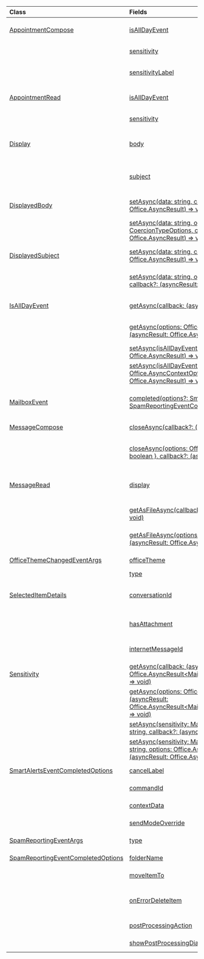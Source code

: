 | Class | Fields | Description |
|:---|:---|:---|
|[AppointmentCompose](/javascript/api/outlook/office.appointmentcompose)|[isAllDayEvent](/javascript/api/outlook/office.appointmentcompose#outlook-office-appointmentcompose-isalldayevent-member)|Gets or sets the Office.IsAllDayEvent property of an appointment.|
||[sensitivity](/javascript/api/outlook/office.appointmentcompose#outlook-office-appointmentcompose-sensitivity-member)|Gets or sets the {@link Office.Sensitivity | sensitivity level} of an appointment.|
||[sensitivityLabel](/javascript/api/outlook/office.appointmentcompose#outlook-office-appointmentcompose-sensitivitylabel-member)|Gets the object to get or set the {@link Office.SensitivityLabel | sensitivity label} of an appointment.|
|[AppointmentRead](/javascript/api/outlook/office.appointmentread)|[isAllDayEvent](/javascript/api/outlook/office.appointmentread#outlook-office-appointmentread-isalldayevent-member)|Returns a boolean value indicating whether the event is all day.|
||[sensitivity](/javascript/api/outlook/office.appointmentread#outlook-office-appointmentread-sensitivity-member)|Provides the sensitivity value of the appointment.|
|[Display](/javascript/api/outlook/office.display)|[body](/javascript/api/outlook/office.display#outlook-office-display-body-member)|Gets an object to temporarily set the content displayed in the body of a message in read mode.|
||[subject](/javascript/api/outlook/office.display#outlook-office-display-subject-member)|Gets an object to temporarily set the content displayed in the subject of a message in read mode.|
|[DisplayedBody](/javascript/api/outlook/office.displayedbody)|[setAsync(data: string, callback?: (asyncResult: Office.AsyncResult<void>) => void)](/javascript/api/outlook/office.displayedbody#outlook-office-displayedbody-setasync-member(1))|Temporarily sets the content displayed in the body of a message in read mode.|
||[setAsync(data: string, options: Office.AsyncContextOptions & CoercionTypeOptions, callback?: (asyncResult: Office.AsyncResult<void>) => void)](/javascript/api/outlook/office.displayedbody#outlook-office-displayedbody-setasync-member(1))|Temporarily sets the content displayed in the body of a message in read mode.|
|[DisplayedSubject](/javascript/api/outlook/office.displayedsubject)|[setAsync(data: string, callback?: (asyncResult: Office.AsyncResult<void>) => void)](/javascript/api/outlook/office.displayedsubject#outlook-office-displayedsubject-setasync-member(1))|Temporarily sets the content displayed in the subject of a message in read mode.|
||[setAsync(data: string, options: Office.AsyncContextOptions, callback?: (asyncResult: Office.AsyncResult<void>) => void)](/javascript/api/outlook/office.displayedsubject#outlook-office-displayedsubject-setasync-member(1))|Temporarily sets the content displayed in the subject of a message in read mode.|
|[IsAllDayEvent](/javascript/api/outlook/office.isalldayevent)|[getAsync(callback: (asyncResult: Office.AsyncResult<boolean>) => void)](/javascript/api/outlook/office.isalldayevent#outlook-office-isalldayevent-getasync-member(1))|Gets the boolean value indicating whether the event is all day or not.|
||[getAsync(options: Office.AsyncContextOptions, callback: (asyncResult: Office.AsyncResult<boolean>) => void)](/javascript/api/outlook/office.isalldayevent#outlook-office-isalldayevent-getasync-member(1))|Gets the boolean value indicating whether the event is all day or not.|
||[setAsync(isAllDayEvent: boolean, callback?: (asyncResult: Office.AsyncResult<void>) => void)](/javascript/api/outlook/office.isalldayevent#outlook-office-isalldayevent-setasync-member(1))|Sets the all-day event status of an appointment.|
||[setAsync(isAllDayEvent: boolean, options: Office.AsyncContextOptions, callback?: (asyncResult: Office.AsyncResult<void>) => void)](/javascript/api/outlook/office.isalldayevent#outlook-office-isalldayevent-setasync-member(1))|Sets the all-day event status of an appointment.|
|[MailboxEvent](/javascript/api/outlook/office.mailboxevent)|[completed(options?: SmartAlertsEventCompletedOptions \| SpamReportingEventCompletedOptions)](/javascript/api/outlook/office.mailboxevent#outlook-office-mailboxevent-completed-member(1))|Indicates that the event-based or spam-reporting add-in has completed processing an event.|
|[MessageCompose](/javascript/api/outlook/office.messagecompose)|[closeAsync(callback?: (asyncResult: Office.AsyncResult<void>) => void)](/javascript/api/outlook/office.messagecompose#outlook-office-messagecompose-closeasync-member(1))|Closes the current new message being composed.|
||[closeAsync(options: Office.AsyncContextOptions & { discardItem: boolean }, callback?: (asyncResult: Office.AsyncResult<void>) => void)](/javascript/api/outlook/office.messagecompose#outlook-office-messagecompose-closeasync-member(1))|Closes the current message being composed with the option to discard unsaved changes.|
|[MessageRead](/javascript/api/outlook/office.messageread)|[display](/javascript/api/outlook/office.messageread#outlook-office-messageread-display-member)|Gets an object to temporarily set the content displayed in the body or subject of a message in read mode.|
||[getAsFileAsync(callback: (asyncResult: Office.AsyncResult<string>) => void)](/javascript/api/outlook/office.messageread#outlook-office-messageread-getasfileasync-member(1))|Gets the current message in EML format encoded in Base64.|
||[getAsFileAsync(options: Office.AsyncContextOptions, callback: (asyncResult: Office.AsyncResult<string>) => void)](/javascript/api/outlook/office.messageread#outlook-office-messageread-getasfileasync-member(1))|Gets the current message in EML format encoded in Base64.|
|[OfficeThemeChangedEventArgs](/javascript/api/outlook/office.officethemechangedeventargs)|[officeTheme](/javascript/api/outlook/office.officethemechangedeventargs#outlook-office-officethemechangedeventargs-officetheme-member)|Gets the updated Office theme.|
||[type](/javascript/api/outlook/office.officethemechangedeventargs#outlook-office-officethemechangedeventargs-type-member)|Gets the type of the event.|
|[SelectedItemDetails](/javascript/api/outlook/office.selecteditemdetails)|[conversationId](/javascript/api/outlook/office.selecteditemdetails#outlook-office-selecteditemdetails-conversationid-member)|The identifier of the message conversation that contains the message that's currently selected.|
||[hasAttachment](/javascript/api/outlook/office.selecteditemdetails#outlook-office-selecteditemdetails-hasattachment-member)|Returns `true` if the message that's currently selected contains an attachment.|
||[internetMessageId](/javascript/api/outlook/office.selecteditemdetails#outlook-office-selecteditemdetails-internetmessageid-member)|The internet message identifier of the message that's currently selected.|
|[Sensitivity](/javascript/api/outlook/office.sensitivity)|[getAsync(callback: (asyncResult: Office.AsyncResult<MailboxEnums.AppointmentSensitivityType>) => void)](/javascript/api/outlook/office.sensitivity#outlook-office-sensitivity-getasync-member(1))|Gets the sensitivity level of an appointment.|
||[getAsync(options: Office.AsyncContextOptions, callback: (asyncResult: Office.AsyncResult<MailboxEnums.AppointmentSensitivityType>) => void)](/javascript/api/outlook/office.sensitivity#outlook-office-sensitivity-getasync-member(1))|Gets the sensitivity level of an appointment.|
||[setAsync(sensitivity: MailboxEnums.AppointmentSensitivityType \| string, callback?: (asyncResult: Office.AsyncResult<void>) => void)](/javascript/api/outlook/office.sensitivity#outlook-office-sensitivity-setasync-member(1))|Sets the sensitivity level of an appointment.|
||[setAsync(sensitivity: MailboxEnums.AppointmentSensitivityType \| string, options: Office.AsyncContextOptions, callback?: (asyncResult: Office.AsyncResult<void>) => void)](/javascript/api/outlook/office.sensitivity#outlook-office-sensitivity-setasync-member(1))|Sets the sensitivity level of an appointment.|
|[SmartAlertsEventCompletedOptions](/javascript/api/outlook/office.smartalertseventcompletedoptions)|[cancelLabel](/javascript/api/outlook/office.smartalertseventcompletedoptions#outlook-office-smartalertseventcompletedoptions-cancellabel-member)|When you use the {@link Office.MailboxEvent.completed | completed method} to signal completion of an event handler and set its `allowEvent` property to `false`,|
||[commandId](/javascript/api/outlook/office.smartalertseventcompletedoptions#outlook-office-smartalertseventcompletedoptions-commandid-member)|When you use the {@link Office.MailboxEvent.completed | completed method} to signal completion of an event handler and set its `allowEvent` property to `false`,|
||[contextData](/javascript/api/outlook/office.smartalertseventcompletedoptions#outlook-office-smartalertseventcompletedoptions-contextdata-member)|When you use the {@link Office.MailboxEvent.completed | completed method} to signal completion of an event handler and set its `allowEvent` property to `false`,|
||[sendModeOverride](/javascript/api/outlook/office.smartalertseventcompletedoptions#outlook-office-smartalertseventcompletedoptions-sendmodeoverride-member)|When you use the {@link Office.MailboxEvent.completed | completed method} to signal completion of an event handler|
|[SpamReportingEventArgs](/javascript/api/outlook/office.spamreportingeventargs)|[type](/javascript/api/outlook/office.spamreportingeventargs#outlook-office-spamreportingeventargs-type-member)|The type of event that was raised.|
|[SpamReportingEventCompletedOptions](/javascript/api/outlook/office.spamreportingeventcompletedoptions)|[folderName](/javascript/api/outlook/office.spamreportingeventcompletedoptions#outlook-office-spamreportingeventcompletedoptions-foldername-member)|When you use the {@link Office.MailboxEvent.completed | completed method} to signal that a reported message has finished processing,|
||[moveItemTo](/javascript/api/outlook/office.spamreportingeventcompletedoptions#outlook-office-spamreportingeventcompletedoptions-moveitemto-member)|When you use the {@link Office.MailboxEvent.completed | completed method} to signal that a reported message has finished processing,|
||[onErrorDeleteItem](/javascript/api/outlook/office.spamreportingeventcompletedoptions#outlook-office-spamreportingeventcompletedoptions-onerrordeleteitem-member)|When set to `true`, deletes a reported message if an error occurs while the message is processed.|
||[postProcessingAction](/javascript/api/outlook/office.spamreportingeventcompletedoptions#outlook-office-spamreportingeventcompletedoptions-postprocessingaction-member)|When you use the {@link Office.MailboxEvent.completed | completed method} to signal that a reported message has finished processing,|
||[showPostProcessingDialog](/javascript/api/outlook/office.spamreportingeventcompletedoptions#outlook-office-spamreportingeventcompletedoptions-showpostprocessingdialog-member)|When you use the {@link Office.MailboxEvent.completed | completed method} to signal that a reported message has finished processing,|
